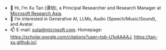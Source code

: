 - 👋 Hi, I’m Xu Tan (谭旭), a Principal Researcher and Research Manager at [Microsoft Research Asia](https://www.microsoft.com/en-us/research/people/xuta/).
- 👀 I’m interested in Generative AI, LLMs, Audio (Speech/Music/Sound), and Avatar.
- 📫 E-mail: xuta@microsoft.com. Homepage: https://scholar.google.com/citations?user=tob-U1oAAAAJ, https://tan-xu.github.io/.



<!---
tan-xu/tan-xu is a ✨ special ✨ repository because its `README.md` (this file) appears on your GitHub profile.
You can click the Preview link to take a look at your changes.
--->
